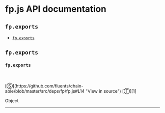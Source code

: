 # fp.js API documentation

<!-- div class="toc-container" -->

<!-- div -->

## `fp.exports`
* <a href="#fp-prototype-exports"  data-meta="exports"  data-call="exports"  data-category="Properties"  data-description="Object"  data-name="exports"  data-member="fp"  data-all="meta exports call exports category Properties description Object name exports member fp see notes todos klassProps" >`fp.exports`</a>

<!-- /div -->

<!-- /div -->

<!-- div class="doc-container" -->

<!-- div -->

## `fp.exports`

<!-- div -->

<h3 id="fp-prototype-exports" data-member="fp" data-category="Properties" data-name="exports"><code>fp.exports</code></h3>
<br>
<br>
[&#x24C8;](https://github.com/fluents/chain-able/blob/master/src/deps/fp/fp.js#L14 "View in source") [&#x24C9;][1]

Object

---

<!-- /div -->

<!-- /div -->

<!-- /div -->

 [1]: #fp.exports "Jump back to the TOC."
